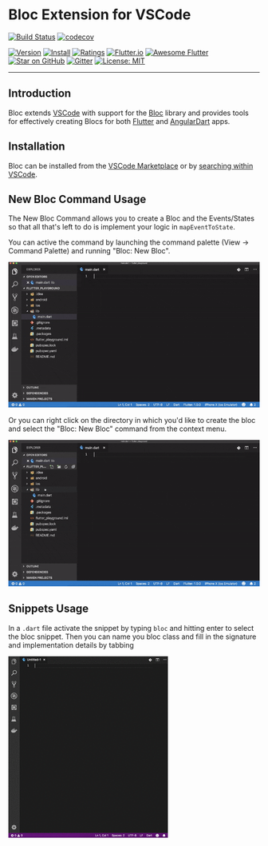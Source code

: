 # Bloc Extension for VSCode

[![Build Status](https://travis-ci.org/felangel/bloc.svg?branch=master)](https://travis-ci.org/felangel/bloc)
[![codecov](https://codecov.io/gh/felangel/Bloc/branch/master/graph/badge.svg)](https://codecov.io/gh/felangel/bloc)

[![Version](https://vsmarketplacebadge.apphb.com/version-short/FelixAngelov.bloc.svg)](https://marketplace.visualstudio.com/items?itemName=FelixAngelov.bloc)
[![Install](https://vsmarketplacebadge.apphb.com/installs-short/FelixAngelov.bloc.svg)](https://marketplace.visualstudio.com/items?itemName=FelixAngelov.bloc)
[![Ratings](https://vsmarketplacebadge.apphb.com/rating-short/FelixAngelov.bloc.svg)](https://marketplace.visualstudio.com/items?itemName=FelixAngelov.bloc)
[![Flutter.io](https://img.shields.io/badge/Flutter-Website-rgb(94%2C201%2C248).svg)](https://flutter.io/docs/development/data-and-backend/state-mgmt/options#bloc--rx)
[![Awesome Flutter](https://img.shields.io/badge/Awesome-Flutter-turquoise.svg?longCache=true)](https://github.com/Solido/awesome-flutter)
[![Star on GitHub](https://img.shields.io/github/stars/felangel/bloc.svg?style=flat&logo=github&colorB=violet&label=Stars)](https://github.com/felangel/bloc)
[![Gitter](https://img.shields.io/badge/gitter-chat-yellow.svg)](https://gitter.im/bloc_package/Lobby)
[![License: MIT](https://img.shields.io/badge/License-MIT-blue.svg)](https://opensource.org/licenses/MIT)

---

## Introduction

Bloc extends [VSCode](https://code.visualstudio.com/) with support for the [Bloc](https://felangel.github.io/bloc) library and provides tools for effectively creating Blocs for both [Flutter](https://flutter.io/) and [AngularDart](https://webdev.dartlang.org) apps.

## Installation

Bloc can be installed from the [VSCode Marketplace](https://marketplace.visualstudio.com/items?itemName=FelixAngelov.bloc) or by [searching within VSCode](https://code.visualstudio.com/docs/editor/extension-gallery#_search-for-an-extension).

## New Bloc Command Usage

The New Bloc Command allows you to create a Bloc and the Events/States so that all that's left to do is implement your logic in `mapEventToState`.

You can active the command by launching the command palette (View -> Command Palette) and running "Bloc: New Bloc".

![demo](https://raw.githubusercontent.com/felangel/bloc/master/extensions/vscode/assets/new-bloc-usage-1.gif)

Or you can right click on the directory in which you'd like to create the bloc and select the "Bloc: New Bloc" command from the context menu.

![demo](https://raw.githubusercontent.com/felangel/bloc/master/extensions/vscode/assets/new-bloc-usage-2.gif)

## Snippets Usage

In a `.dart` file activate the snippet by typing `bloc` and hitting enter to select the bloc snippet. Then you can name you bloc class and fill in the signature and implementation details by tabbing

![demo](https://raw.githubusercontent.com/felangel/bloc/master/extensions/vscode/assets/snippets-usage.gif)
